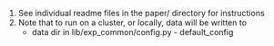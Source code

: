 1. See individual readme files in the paper/ directory for instructions
2. Note that to run on a cluster, or locally, data will be written to 
   - data dir in lib/exp_common/config.py - default_config